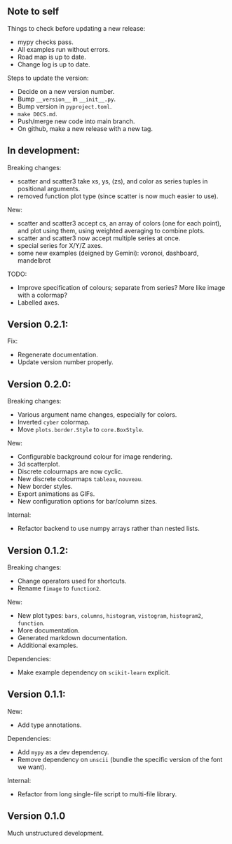 Note to self
------------

Things to check before updating a new release:

* mypy checks pass.
* All examples run without errors.
* Road map is up to date.
* Change log is up to date.

Steps to update the version:

* Decide on a new version number.
* Bump `__version__` in `__init__.py`.
* Bump version in `pyproject.toml`.
* `make DOCS.md`.
* Push/merge new code into main branch.
* On github, make a new release with a new tag.

In development:
---------------

Breaking changes:

* scatter and scatter3 take xs, ys, (zs), and color as series tuples in
  positional arguments.
* removed function plot type (since scatter is now much easier to use).

New:

* scatter and scatter3 accept cs, an array of colors (one for each point), and
  plot using them, using weighted averaging to combine plots.
* scatter and scatter3 now accept multiple series at once.
* special series for X/Y/Z axes.
* some new examples (deigned by Gemini): voronoi, dashboard, mandelbrot

TODO:

* Improve specification of colours; separate from series? More like image with
  a colormap?
* Labelled axes.

Version 0.2.1:
--------------

Fix:

* Regenerate documentation.
* Update version number properly.

Version 0.2.0:
--------------

Breaking changes:

* Various argument name changes, especially for colors.
* Inverted `cyber` colormap.
* Move `plots.border.Style` to `core.BoxStyle`.

New:

* Configurable background colour for image rendering.
* 3d scatterplot.
* Discrete colourmaps are now cyclic.
* New discrete colourmaps `tableau`, `nouveau`.
* New border styles.
* Export animations as GIFs.
* New configuration options for bar/column sizes.

Internal:

* Refactor backend to use numpy arrays rather than nested lists.

Version 0.1.2:
--------------

Breaking changes:

* Change operators used for shortcuts.
* Rename `fimage` to `function2`.

New:

* New plot types: `bars`, `columns`, `histogram`, `vistogram`, `histogram2`,
  `function`.
* More documentation.
* Generated markdown documentation.
* Additional examples.

Dependencies:

* Make example dependency on `scikit-learn` explicit.

Version 0.1.1:
--------------

New:

* Add type annotations.

Dependencies:

* Add `mypy` as a dev dependency.
* Remove dependency on `unscii` (bundle the specific version of the font we
  want).

Internal:

* Refactor from long single-file script to multi-file library.

Version 0.1.0
-------------

Much unstructured development.
